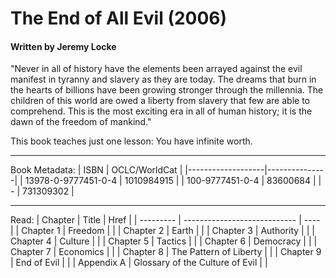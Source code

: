 # The End of All Evil (2006)
#### Written by Jeremy Locke

"Never in all of history have the elements been arrayed against the evil manifest in tyranny and slavery as they are today. The dreams that burn in the hearts of billions have been growing stronger through the millennia. The children of this world are owed a liberty from slavery that few are able to comprehend. This is the most exciting era in all of human history; it is the dawn of the freedom of mankind."

This book teaches just one lesson: You have infinite worth.

---

Book Metadata: 
| ISBN              | OCLC/WorldCat |
|-------------------|---------------|
| 13978-0-9777451-0-4 | 1010984915    |
| 100-9777451-0-4     | 83600684      |
| -                   | 731309302     |

---

Read:
| Chapter   | Title                        | Href |
| --------- | ---------------------------- | ---- |
| Chapter 1  | Freedom                      |      |
| Chapter 2  | Earth                        |      |
| Chapter 3  | Authority                    |      |
| Chapter 4  | Culture                      |      |
| Chapter 5  | Tactics                      |      |
| Chapter 6  | Democracy                    |      |
| Chapter 7  | Economics                    |      |
| Chapter 8  | The Pattern of Liberty       |      |
| Chapter 9  | End of Evil                  |      |
| Appendix A | Glossary of the Culture of Evil |      |
